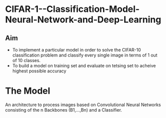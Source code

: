 # CIFAR-1--Classification-Model-Neural-Network-and-Deep-Learning
## Aim
* To implement a particular model in order to solve the CIFAR-10 classification problem and classify every single image in terms of 1 out of 10 classes.
* To build a model on training set and evaluate on tetsing set to acheive highest possible accuracy
# The Model
An architecture to process images based on Convolutional Neural Networks consisting of the n Backbones (B1,...,Bn) and a Classifier.
